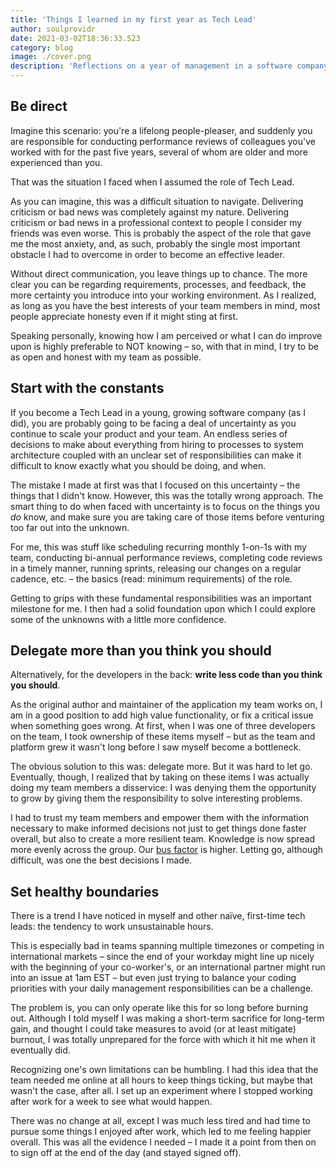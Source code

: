 ```yaml
---
title: 'Things I learned in my first year as Tech Lead'
author: soulprovidr
date: 2021-03-02T18:36:33.523
category: blog
image: ./cover.png
description: 'Reflections on a year of management in a software company.'
---
```


## Be direct

Imagine this scenario: you're a lifelong people-pleaser, and suddenly you are responsible for conducting performance reviews of colleagues you've worked with for the past five years, several of whom are older and more experienced than you.

That was the situation I faced when I assumed the role of Tech Lead.

As you can imagine, this was a difficult situation to navigate. Delivering criticism or bad news was completely against my nature. Delivering criticism or bad news in a professional context to people I consider my friends was even worse. This is probably the aspect of the role that gave me the most anxiety, and, as such, probably the single most important obstacle I had to overcome in order to become an effective leader.

Without direct communication, you leave things up to chance. The more clear you can be regarding requirements, processes, and feedback, the more certainty you introduce into your working environment. As I realized, as long as you have the best interests of your team members in mind, most people appreciate honesty even if it might sting at first.

Speaking personally, knowing how I am perceived or what I can do improve upon is highly preferable to NOT knowing – so, with that in mind, I try to be as open and honest with my team as possible.

## Start with the constants

If you become a Tech Lead in a young, growing software company (as I did), you are probably going to be facing a deal of uncertainty as you continue to scale your product and your team. An endless series of decisions to make about everything from hiring to processes to system architecture coupled with an unclear set of responsibilities can make it difficult to know exactly what you should be doing, and when.

The mistake I made at first was that I focused on this uncertainty – the things that I didn't know. However, this was the totally wrong approach. The smart thing to do when faced with uncertainty is to focus on the things you _do_ know, and make sure you are taking care of those items before venturing too far out into the unknown.

For me, this was stuff like scheduling recurring monthly 1-on-1s with my team, conducting bi-annual performance reviews, completing code reviews in a timely manner, running sprints, releasing our changes on a regular cadence, etc. – the basics (read: minimum requirements) of the role.

Getting to grips with these fundamental responsibilities was an important milestone for me. I then had a solid foundation upon which I could explore some of the unknowns with a little more confidence.

## Delegate more than you think you should

Alternatively, for the developers in the back: **write less code than you think you should**.

As the original author and maintainer of the application my team works on, I am in a good position to add high value functionality, or fix a critical issue when something goes wrong. At first, when I was one of three developers on the team, I took ownership of these items myself – but as the team and platform grew it wasn't long before I saw myself become a bottleneck.

The obvious solution to this was: delegate more. But it was hard to let go. Eventually, though, I realized that by taking on these items I was actually doing my team members a disservice: I was denying them the opportunity to grow by giving them the responsibility to solve interesting problems.

I had to trust my team members and empower them with the information necessary to make informed decisions not just to get things done faster overall, but also to create a more resilient team. Knowledge is now spread more evenly across the group. Our [bus factor](https://en.wikipedia.org/wiki/Bus_factor) is higher. Letting go, although difficult, was one the best decisions I made.

## Set healthy boundaries

There is a trend I have noticed in myself and other naïve, first-time tech leads: the tendency to work unsustainable hours.

This is especially bad in teams spanning multiple timezones or competing in international markets – since the end of your workday might line up nicely with the beginning of your co-worker's, or an international partner might run into an issue at 1am EST – but even just trying to balance your coding priorities with your daily management responsibilities can be a challenge.

The problem is, you can only operate like this for so long before burning out. Although I told myself I was making a short-term sacrifice for long-term gain, and thought I could take measures to avoid (or at least mitigate) burnout, I was totally unprepared for the force with which it hit me when it eventually did.

Recognizing one's own limitations can be humbling. I had this idea that the team needed me online at all hours to keep things ticking, but maybe that wasn't the case, after all. I set up an experiment where I stopped working after work for a week to see what would happen.

There was no change at all, except I was much less tired and had time to pursue some things I enjoyed after work, which led to me feeling happier overall. This was all the evidence I needed – I made it a point from then on to sign off at the end of the day (and stayed signed off).
